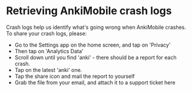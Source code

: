 # Retrieving AnkiMobile crash logs

Crash logs help us identify what's going wrong when AnkiMobile crashes. To share your crash logs, please:

- Go to the Settings app on the home screen, and tap on 'Privacy'
- Then tap on 'Analytics Data'
- Scroll down until you find 'anki' - there should be a report for each crash.
- Tap on the latest 'anki' one.
- Tap the share icon and mail the report to yourself
- Grab the file from your email, and attach it to a support ticket here